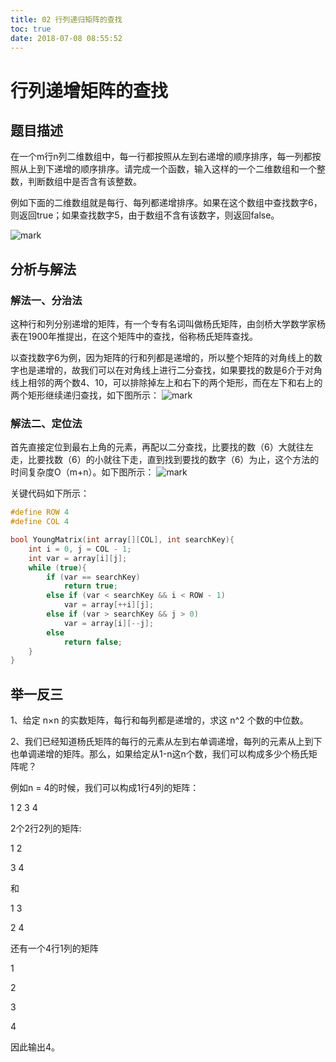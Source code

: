 ```yaml
---
title: 02 行列递归矩阵的查找
toc: true
date: 2018-07-08 08:55:52
---
```

# 行列递增矩阵的查找

## 题目描述
在一个m行n列二维数组中，每一行都按照从左到右递增的顺序排序，每一列都按照从上到下递增的顺序排序。请完成一个函数，输入这样的一个二维数组和一个整数，判断数组中是否含有该整数。

例如下面的二维数组就是每行、每列都递增排序。如果在这个数组中查找数字6，则返回true；如果查找数字5，由于数组不含有该数字，则返回false。

![mark](http://pacdb2bfr.bkt.clouddn.com/blog/image/180708/Gd081L6hC1.png?imageslim)


## 分析与解法
### 解法一、分治法

这种行和列分别递增的矩阵，有一个专有名词叫做杨氏矩阵，由剑桥大学数学家杨表在1900年推提出，在这个矩阵中的查找，俗称杨氏矩阵查找。

以查找数字6为例，因为矩阵的行和列都是递增的，所以整个矩阵的对角线上的数字也是递增的，故我们可以在对角线上进行二分查找，如果要找的数是6介于对角线上相邻的两个数4、10，可以排除掉左上和右下的两个矩形，而在左下和右上的两个矩形继续递归查找，如下图所示：
![mark](http://pacdb2bfr.bkt.clouddn.com/blog/image/180708/meE76Jl5bg.png?imageslim)

### 解法二、定位法
首先直接定位到最右上角的元素，再配以二分查找，比要找的数（6）大就往左走，比要找数（6）的小就往下走，直到找到要找的数字（6）为止，这个方法的时间复杂度O（m+n）。如下图所示：
![mark](http://pacdb2bfr.bkt.clouddn.com/blog/image/180708/dACdgH23cE.png?imageslim)

关键代码如下所示：
```c
#define ROW 4
#define COL 4

bool YoungMatrix(int array[][COL], int searchKey){
	int i = 0, j = COL - 1;
	int var = array[i][j];
	while (true){
		if (var == searchKey)
			return true;
		else if (var < searchKey && i < ROW - 1)
			var = array[++i][j];
		else if (var > searchKey && j > 0)
			var = array[i][--j];
		else
			return false;
	}
}
```

## 举一反三

1、给定 n×n 的实数矩阵，每行和每列都是递增的，求这 n^2 个数的中位数。

2、我们已经知道杨氏矩阵的每行的元素从左到右单调递增，每列的元素从上到下也单调递增的矩阵。那么，如果给定从1-n这n个数，我们可以构成多少个杨氏矩阵呢？

例如n = 4的时候，我们可以构成1行4列的矩阵：

1 2 3 4

2个2行2列的矩阵:

1 2

3 4

和

1 3

2 4

还有一个4行1列的矩阵

1

2

3

4

因此输出4。
